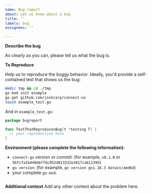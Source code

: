 ```yaml
---
name: Bug report
about: Let us know about a bug
title: ''
labels: bug
assignees: ''

---
```


**Describe the bug**

As clearly as you can, please tell us what the bug is.

**To Reproduce**

Help us to reproduce the buggy behavior. Ideally, you'd provide a
self-contained test that shows us the bug:

```bash
mkdir tmp && cd ./tmp
go mod init example
go get github.com/joshcarp/connect-no
touch example_test.go
```

And in `example_test.go`:

```go
package bugreport

func TestThatReproducesBug(t *testing.T) {
  // your reproduction here
}
```

**Environment (please complete the following information):**
- `connect-go` version or commit: (for example, `v0.1.0` or `5bfc7a1b440ebffdc952d813332e3617ca611395`)
- `go version`: (for example, `go version go1.18.3 darwin/amd64`)
- your complete `go.mod`:

```go
```

**Additional context**
Add any other context about the problem here.
